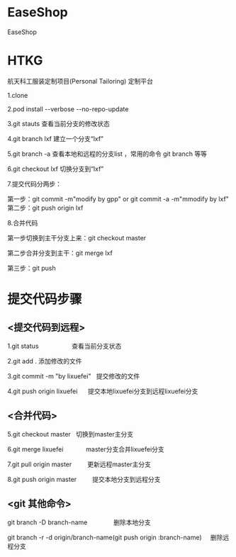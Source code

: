 # EaseShop
EaseShop
# HTKG
航天科工服装定制项目(Personal Tailoring)   定制平台


1.clone

2.pod install --verbose --no-repo-update

3.git stauts   查看当前分支的修改状态

4.git branch lxf  建立一个分支“lxf”

5.git branch -a  查看本地和远程的分支list    ，常用的命令 git branch 等等

6.git checkout lxf   切换分支到“lxf”  

7.提交代码分两步：

第一步：git commit -m"modify by gpp"  or  git commit -a -m"mmodify by lxf"  
第二步：git push origin lxf
    
8.合并代码   

第一步切换到主干分支上来：git checkout master

第二步合并分支到主干：git merge lxf

第三步：git push






# 提交代码步骤

## <提交代码到远程>

1.git status                    查看当前分支状态

2.git add .                     添加修改的文件

3.git commit -m "by lixuefei"   提交修改的文件

4.git push origin lixuefei      提交本地lixuefei分支到远程lixuefei分支



## <合并代码>

5.git checkout master            切换到master主分支

6.git merge lixuefei             master分支合并lixuefei分支

7.git pull origin master         更新远程master主分支

8.git push origin master         提交本地分支到远程分支


## <git 其他命令>
git branch -D branch-name               删除本地分支

git branch -r -d origin/branch-name(git push origin :branch-name)     删除远程分支





